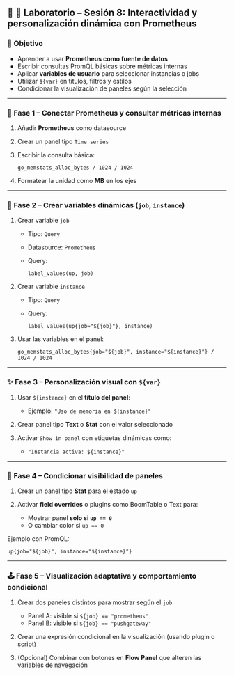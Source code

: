 ## 🧪 🧩 **Laboratorio – Sesión 8: Interactividad y personalización dinámica con Prometheus**

### 🎯 Objetivo

* Aprender a usar **Prometheus como fuente de datos**
* Escribir consultas PromQL básicas sobre métricas internas
* Aplicar **variables de usuario** para seleccionar instancias o jobs
* Utilizar `${var}` en títulos, filtros y estilos
* Condicionar la visualización de paneles según la selección

---

### 🔧 Fase 1 – Conectar Prometheus y consultar métricas internas

1. Añadir **Prometheus** como datasource
2. Crear un panel tipo `Time series`
3. Escribir la consulta básica:

   ```promql
   go_memstats_alloc_bytes / 1024 / 1024
   ```
4. Formatear la unidad como **MB** en los ejes

---

### 🔧 Fase 2 – Crear variables dinámicas (`job`, `instance`)

1. Crear variable `job`

   * Tipo: `Query`
   * Datasource: `Prometheus`
   * Query:

     ```promql
     label_values(up, job)
     ```

2. Crear variable `instance`

   * Tipo: `Query`
   * Query:

     ```promql
     label_values(up{job="${job}"}, instance)
     ```

3. Usar las variables en el panel:

   ```promql
   go_memstats_alloc_bytes{job="${job}", instance="${instance}"} / 1024 / 1024
   ```

---

### ✨ Fase 3 – Personalización visual con `${var}`

1. Usar `${instance}` en el **título del panel**:

   * Ejemplo: `"Uso de memoria en ${instance}"`
2. Crear panel tipo **Text** o **Stat** con el valor seleccionado
3. Activar `Show in panel` con etiquetas dinámicas como:

   * `"Instancia activa: ${instance}"`

---

### 🧱 Fase 4 – Condicionar visibilidad de paneles

1. Crear un panel tipo **Stat** para el estado `up`
2. Activar **field overrides** o plugins como BoomTable o Text para:

   * Mostrar panel **solo si `up == 0`**
   * O cambiar color si `up == 0`

Ejemplo con PromQL:

```promql
up{job="${job}", instance="${instance}"}
```

---

### 🕹️ Fase 5 – Visualización adaptativa y comportamiento condicional

1. Crear dos paneles distintos para mostrar según el `job`

   * Panel A: visible si `${job} == "prometheus"`
   * Panel B: visible si `${job} == "pushgateway"`

2. Crear una expresión condicional en la visualización (usando plugin o script)

3. (Opcional) Combinar con botones en **Flow Panel** que alteren las variables de navegación
